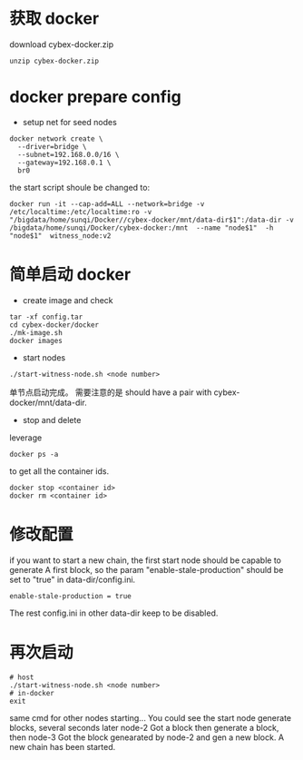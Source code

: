 # 获取 docker
download cybex-docker.zip
```
unzip cybex-docker.zip
```

# docker prepare config
* setup net for seed nodes
```
docker network create \
  --driver=bridge \
  --subnet=192.168.0.0/16 \
  --gateway=192.168.0.1 \
  br0
```
the start script shoule be changed to:
```
docker run -it --cap-add=ALL --network=bridge -v  /etc/localtime:/etc/localtime:ro -v "/bigdata/home/sunqi/Docker//cybex-docker/mnt/data-dir$1":/data-dir -v /bigdata/home/sunqi/Docker/cybex-docker:/mnt  --name "node$1"  -h  "node$1"  witness_node:v2
```

# 简单启动 docker
* create image and check
```
tar -xf config.tar
cd cybex-docker/docker
./mk-image.sh
docker images
```
* start nodes
```
./start-witness-node.sh <node number>
```
单节点启动完成。
需要注意的是
<node number> should have a pair with cybex-docker/mnt/data-dir<node number>.

* stop and delete

leverage
```
docker ps -a
```
to get all the container ids.
```
docker stop <container id>
docker rm <container id>
```

# 修改配置
if you want to start a new chain, the first start node should be capable to generate A first block, so the param "enable-stale-production" should be set to "true" in data-dir<node-num>/config.ini.
```
enable-stale-production = true
```
The rest config.ini in other data-dir keep to be disabled.

# 再次启动
```
# host
./start-witness-node.sh <node number> 
# in-docker
exit
```
same cmd for other nodes starting...
You could see the start node generate blocks, several seconds later node-2 Got a block then generate a block, then node-3 Got the block genearated by node-2 and gen a new block.
A new chain has been started.

